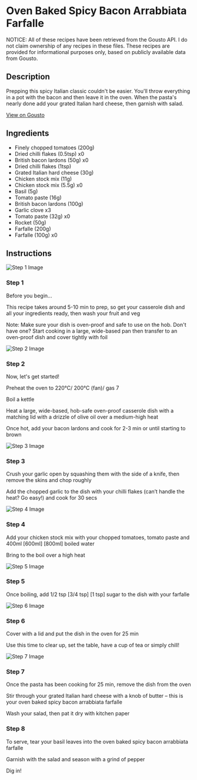 # Oven Baked Spicy Bacon Arrabbiata Farfalle

NOTICE: All of these recipes have been retrieved from the Gousto API. I do not claim ownership of any recipes in these files. These recipes are provided for informational purposes only, based on publicly available data from Gousto.

## Description

Prepping this spicy Italian classic couldn't be easier. You'll throw everything in a pot with the bacon and then leave it in the oven. When the pasta's nearly done add your grated Italian hard cheese, then garnish with salad.

[View on Gousto](https://www.gousto.co.uk/recipes/cookbook/oven-baked-spicy-bacon-arrabbiata-farfalle)

## Ingredients

- Finely chopped tomatoes (200g)
- Dried chilli flakes (0.5tsp) x0
- British bacon lardons (50g) x0
- Dried chilli flakes (1tsp)
- Grated Italian hard cheese (30g)
- Chicken stock mix (11g)
- Chicken stock mix (5.5g) x0
- Basil (5g)
- Tomato paste (16g)
- British bacon lardons (100g)
- Garlic clove x3
- Tomato paste (32g) x0
- Rocket (50g)
- Farfalle (200g)
- Farfalle (100g) x0

## Instructions

![Step 1 Image](https://production-media.gousto.co.uk/cms/recipe-step-image/Admin10mm-Step-1-1678268506164-x200.jpg)

### Step 1

Before you begin...

This recipe takes around 5-10 min<span class="text-danger"> </span>to prep, so get your casserole dish and all your ingredients ready, then wash your fruit and veg

Note: Make sure your dish is oven-proof and safe to use on the hob. Don't have one? Start cooking in a large, wide-based pan then transfer to an oven-proof dish and cover tightly with foil

![Step 2 Image](https://production-media.gousto.co.uk/cms/recipe-step-image/Step-2-1678268500923-x200.jpg)

### Step 2

Now, let's get started!

Preheat the oven to 220°C/ 200°C (fan)/ gas 7

Boil a kettle

Heat a large, wide-based, hob-safe oven-proof casserole dish with a matching lid with a drizzle of olive oil over a medium-high heat

Once hot, add your bacon lardons and cook for 2-3 min or until starting to brown

![Step 3 Image](https://production-media.gousto.co.uk/cms/recipe-step-image/Step-3-1678268528904-x200.jpg)

### Step 3

Crush your garlic open by squashing them with the side of a knife, then remove the skins and chop roughly

Add the chopped garlic to the dish with your chilli flakes (can’t handle the heat? Go easy!) and cook for 30 secs

![Step 4 Image](https://production-media.gousto.co.uk/cms/recipe-step-image/Step-4-1678268518031-x200.jpg)

### Step 4

Add your chicken stock mix with your chopped tomatoes, tomato paste and 400ml <span class="text-purple">[600ml]</span> <span class="text-danger">[800ml] </span>boiled water

Bring to the boil over a high heat

![Step 5 Image](https://production-media.gousto.co.uk/cms/recipe-step-image/Step-5-1678268541101-x200.jpg)

### Step 5

Once boiling, add 1/2 tsp <span class="text-purple">[3/4 tsp] </span><span class="text-danger">[1 tsp] </span>sugar to the dish with your farfalle

![Step 6 Image](https://production-media.gousto.co.uk/cms/recipe-step-image/Step-6-1678268546131-x200.jpg)

### Step 6

Cover with a lid and put the dish in the oven for 25 min

Use this time to clear up, set the table, have a cup of tea or simply chill!

![Step 7 Image](https://production-media.gousto.co.uk/cms/recipe-step-image/Step-7-1678268553981-x200.jpg)

### Step 7

Once the pasta has been cooking for 25 min, remove the dish from the oven

Stir through your grated Italian hard cheese with a knob of butter – this is your oven baked spicy bacon arrabbiata farfalle

Wash your salad, then pat it dry with kitchen paper

### Step 8

To serve, tear your basil leaves into the oven baked spicy bacon arrabbiata farfalle

Garnish with the salad and season with a grind of pepper

Dig in!

